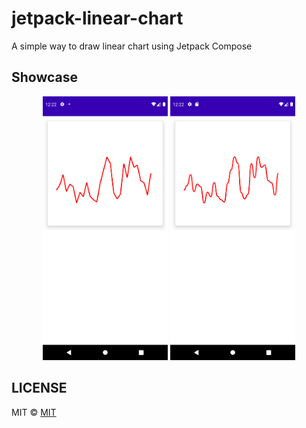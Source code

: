 # jetpack-linear-chart
A simple way to draw linear chart using Jetpack Compose

## Showcase
<p align=center>
    <img src="example1.png" width=200>
    <img src="example2.png" width=200>
</p>

## LICENSE
MIT © [MIT](LICENSE)
